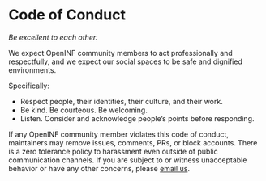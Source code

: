 <!-- https://help.github.com/en/github/building-a-strong-community/adding-a-code-of-conduct-to-your-project -->

# Code of Conduct

_Be excellent to each other._

We expect OpenINF community members to act professionally and respectfully, and
we expect our social spaces to be safe and dignified environments.

Specifically:

- Respect people, their identities, their culture, and their work.
- Be kind. Be courteous. Be welcoming.
- Listen. Consider and acknowledge people’s points before responding.

If any OpenINF community member violates this code of conduct, maintainers may
remove issues, comments, PRs, or block accounts. There is a zero tolerance
policy to harassment even outside of public communication channels. If you are
subject to or witness unacceptable behavior or have any other concerns, please
[email us](mailto:code@open.inf.is).
